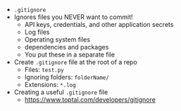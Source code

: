 - `.gitignore`
- Ignores files you NEVER want to commit!
	- API keys, credentials, and other application secrets
	- Log files
	- Operating system files
	- dependencies and packages
	- You put these in a separate file
- Create `.gitignore` file at the root of a repo
	- Files: `test.py`
	- Ignoring folders: `folderName/`
	- Extensions: `*.log`
- Creating a useful `.gitignore` file
	- https://www.toptal.com/developers/gitignore